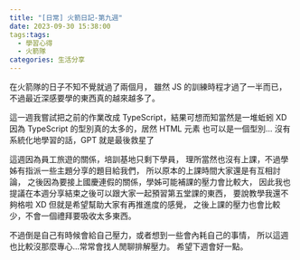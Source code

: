 ```yaml
---
title: "[日常] 火箭日記-第九週"
date: 2023-09-30 15:38:00
tags:tags:
  - 學習心得
  - 火箭隊
categories: 生活分享
---
```


在火箭隊的日子不知不覺就過了兩個月，
雖然 JS 的訓練時程才過了一半而已，
不過最近深感要學的東西真的越來越多了。
<!-- more -->

這一週我嘗試把之前的作業改成 TypeScript，結果可想而知當然是一堆蚯蚓 XD
因為 TypeScript 的型別真的太多的，居然 HTML 元素 也可以是一個型別...
沒有系統化地學習的話，GPT 就是最後救星了

這週因為員工旅遊的關係，培訓基地只剩下學員，
理所當然也沒有上課，不過學姊有指派一些主題分享的題目給我們，
所以原本的上課時間大家還是有互相討論，
之後因為要接上國慶連假的關係，學姊可能補課的壓力會比較大，
因此我也提議在本週分享結束之後可以跟大家一起預習第五堂課的東西，
要說教學我還不夠格啦 XD 但就是希望幫助大家有再推進度的感覺，
之後上課的壓力也會比較少，不會一個禮拜要吸收太多東西。

不過倒是自己有時候會給自己壓力，或者想到一些會內耗自己的事情，
所以這週也比較沒那麼專心...常常會找人閒聊排解壓力。
希望下週會好一點。
